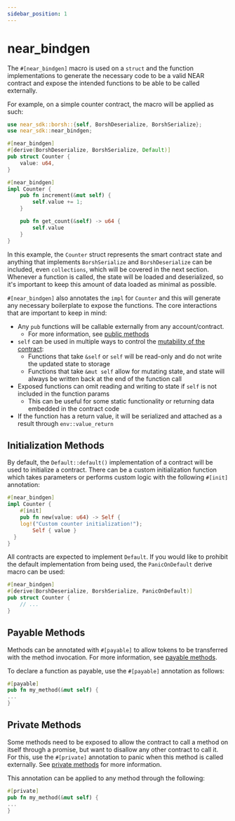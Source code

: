 ```yaml
---
sidebar_position: 1
---
```


# near_bindgen

The `#[near_bindgen]` macro is used on a `struct` and the function implementations to generate the necessary code to be a valid NEAR contract and expose the intended functions to be able to be called externally.

For example, on a simple counter contract, the macro will be applied as such:

```rust
use near_sdk::borsh::{self, BorshDeserialize, BorshSerialize};
use near_sdk::near_bindgen;

#[near_bindgen]
#[derive(BorshDeserialize, BorshSerialize, Default)]
pub struct Counter {
    value: u64,
}

#[near_bindgen]
impl Counter {
    pub fn increment(&mut self) {
        self.value += 1;
    }

    pub fn get_count(&self) -> u64 {
        self.value
    }
}
```

In this example, the `Counter` struct represents the smart contract state and anything that implements `BorshSerialize` and `BorshDeserialize` can be included, even `collections`, which will be covered in the next section. Whenever a function is called, the state will be loaded and deserialized, so it's important to keep this amount of data loaded as minimal as possible.

`#[near_bindgen]` also annotates the `impl` for `Counter` and this will generate any necessary boilerplate to expose the functions. The core interactions that are important to keep in mind:
- Any `pub` functions will be callable externally from any account/contract.
  - For more information, see [public methods](../contract-interface/public-methods.md)
- `self` can be used in multiple ways to control the [mutability of the contract](../contract-interface/contract-mutability.md):
  - Functions that take `&self` or `self` will be read-only and do not write the updated state to storage
  - Functions that take `&mut self` allow for mutating state, and state will always be written back at the end of the function call
- Exposed functions can omit reading and writing to state if `self` is not included in the function params
  - This can be useful for some static functionality or returning data embedded in the contract code
- If the function has a return value, it will be serialized and attached as a result through `env::value_return`

<!-- TODO include link to near_bindgen docs, when they aren't empty -->

## Initialization Methods

By default, the `Default::default()` implementation of a contract will be used to initialize a contract. There can be a custom initialization function which takes parameters or performs custom logic with the following `#[init]` annotation:

```rust
#[near_bindgen]
impl Counter {
    #[init]
    pub fn new(value: u64) -> Self {
	log!("Custom counter initialization!");
        Self { value }
  }
}
```

All contracts are expected to implement `Default`. If you would like to prohibit the default implementation from being used, the `PanicOnDefault` derive macro can be used:

```rust
#[near_bindgen]
#[derive(BorshDeserialize, BorshSerialize, PanicOnDefault)]
pub struct Counter {
    // ...
}
```

## Payable Methods

Methods can be annotated with `#[payable]` to allow tokens to be transferred with the method invocation. For more information, see [payable methods](../contract-interface/payable-methods.md).

To declare a function as payable, use the `#[payable]` annotation as follows:

```rust
#[payable]
pub fn my_method(&mut self) {
...
}
```

## Private Methods

Some methods need to be exposed to allow the contract to call a method on itself through a promise, but want to disallow any other contract to call it. For this, use the `#[private]` annotation to panic when this method is called externally. See [private methods](../contract-interface/payable-methods.md) for more information.

This annotation can be applied to any method through the following:

```rust
#[private]
pub fn my_method(&mut self) {
...
}
```
